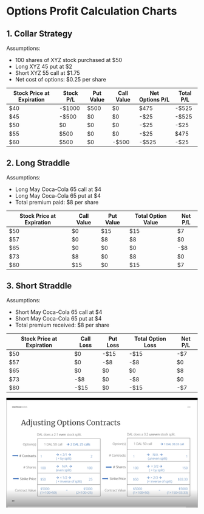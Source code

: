 # Options Profit Calculation Charts

## 1. Collar Strategy

Assumptions:
- 100 shares of XYZ stock purchased at $50
- Long XYZ 45 put at $2
- Short XYZ 55 call at $1.75
- Net cost of options: $0.25 per share

| Stock Price at Expiration | Stock P/L | Put Value | Call Value | Net Options P/L | Total P/L |
|---------------------------|-----------|-----------|------------|-----------------|-----------|
| $40                       | -$1000    | $500      | $0         | $475            | -$525     |
| $45                       | -$500     | $0        | $0         | -$25            | -$525     |
| $50                       | $0        | $0        | $0         | -$25            | -$25      |
| $55                       | $500      | $0        | $0         | -$25            | $475      |
| $60                       | $500      | $0        | -$500      | -$525           | -$25      |

## 2. Long Straddle

Assumptions:
- Long May Coca-Cola 65 call at $4
- Long May Coca-Cola 65 put at $4
- Total premium paid: $8 per share

| Stock Price at Expiration | Call Value | Put Value | Total Option Value | Net P/L |
|---------------------------|------------|-----------|---------------------|---------|
| $50                       | $0         | $15       | $15                 | $7      |
| $57                       | $0         | $8        | $8                  | $0      |
| $65                       | $0         | $0        | $0                  | -$8     |
| $73                       | $8         | $0        | $8                  | $0      |
| $80                       | $15        | $0        | $15                 | $7      |

## 3. Short Straddle

Assumptions:
- Short May Coca-Cola 65 call at $4
- Short May Coca-Cola 65 put at $4
- Total premium received: $8 per share

| Stock Price at Expiration | Call Loss | Put Loss | Total Option Loss | Net P/L |
|---------------------------|-----------|----------|-------------------|---------|
| $50                       | $0        | -$15     | -$15              | -$7     |
| $57                       | $0        | -$8      | -$8               | $0      |
| $65                       | $0        | $0       | $0                | $8      |
| $73                       | -$8       | $0       | -$8               | $0      |
| $80                       | -$15      | $0       | -$15              | -$7     |

![Options Spilt update](./photos/Options_Spilt_Graph.png)